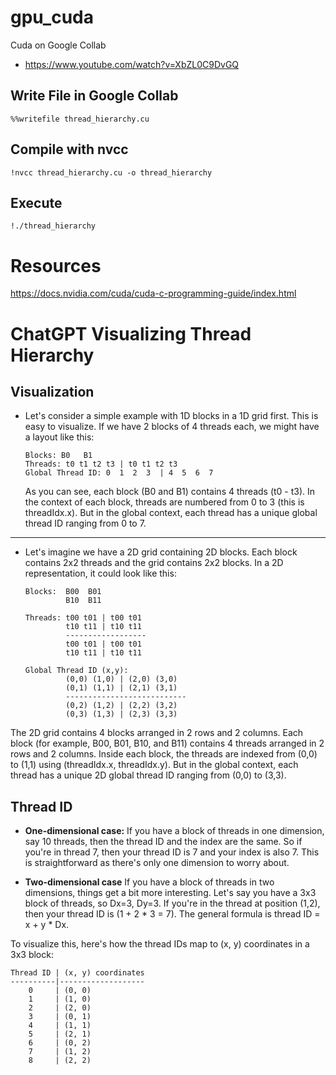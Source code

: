 # gpu_cuda
Cuda on Google Collab 
- https://www.youtube.com/watch?v=XbZL0C9DvGQ

## Write File in Google Collab 
`%%writefile thread_hierarchy.cu` 

## Compile with nvcc 
`!nvcc thread_hierarchy.cu -o thread_hierarchy`

## Execute 
`!./thread_hierarchy`

# Resources 
https://docs.nvidia.com/cuda/cuda-c-programming-guide/index.html

# ChatGPT Visualizing Thread Hierarchy
## Visualization
- Let's consider a simple example with 1D blocks in a 1D grid first. This is easy to visualize. If we have 2 blocks of 4 threads each, we might have a layout like this:
  ```
  Blocks: B0   B1
  Threads: t0 t1 t2 t3 | t0 t1 t2 t3
  Global Thread ID: 0  1  2  3  | 4  5  6  7 
  ```
  As you can see, each block (B0 and B1) contains 4 threads (t0 - t3). In the context of each block, threads are numbered from 0 to 3 (this is threadIdx.x). But in the global context, each thread has a unique global thread ID ranging from 0 to 7.
-----
- Let's imagine we have a 2D grid containing 2D blocks. Each block contains 2x2 threads and the grid contains 2x2 blocks. In a 2D representation, it could look like this:
  ```
  Blocks:  B00  B01  
           B10  B11
  
  Threads: t00 t01 | t00 t01
           t10 t11 | t10 t11
           ------------------
           t00 t01 | t00 t01
           t10 t11 | t10 t11
  
  Global Thread ID (x,y):
           (0,0) (1,0) | (2,0) (3,0)
           (0,1) (1,1) | (2,1) (3,1)
           ---------------------------
           (0,2) (1,2) | (2,2) (3,2)
           (0,3) (1,3) | (2,3) (3,3)
  ```
The 2D grid contains 4 blocks arranged in 2 rows and 2 columns. Each block (for example, B00, B01, B10, and B11) contains 4 threads arranged in 2 rows and 2 columns. Inside each block, the threads are indexed from (0,0) to (1,1) using (threadIdx.x, threadIdx.y). But in the global context, each thread has a unique 2D global thread ID ranging from (0,0) to (3,3).

## Thread ID 
- **One-dimensional case:**
If you have a block of threads in one dimension, say 10 threads, then the thread ID and the index are the same. So if you're in thread 7, then your thread ID is 7 and your index is also 7. This is straightforward as there's only one dimension to worry about.

- **Two-dimensional case**
If you have a block of threads in two dimensions, things get a bit more interesting. Let's say you have a 3x3 block of threads, so Dx=3, Dy=3. If you're in the thread at position (1,2), then your thread ID is (1 + 2 * 3 = 7). The general formula is thread ID = x + y * Dx.

To visualize this, here's how the thread IDs map to (x, y) coordinates in a 3x3 block:
  ```
  Thread ID | (x, y) coordinates
  ----------|-------------------
      0     | (0, 0)
      1     | (1, 0)
      2     | (2, 0)
      3     | (0, 1)
      4     | (1, 1)
      5     | (2, 1)
      6     | (0, 2)
      7     | (1, 2)
      8     | (2, 2)
  ``` 

